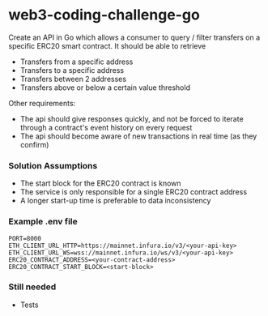 # web3-coding-challenge-go

Create an API in Go which allows a consumer to query / filter transfers on a specific ERC20 smart contract. It should be able to retrieve
- Transfers from a specific address
- Transfers to a specific address
- Transfers between 2 addresses
- Transfers above or below a certain value threshold

Other requirements:
- The api should give responses quickly, and not be forced to iterate through a contract's event history on every request
- The api should become aware of new transactions in real time (as they confirm)

### Solution Assumptions

- The start block for the ERC20 contract is known
- The service is only responsible for a single ERC20 contract address
- A longer start-up time is preferable to data inconsistency

### Example .env file

```.dotenv
PORT=8000
ETH_CLIENT_URL_HTTP=https://mainnet.infura.io/v3/<your-api-key>
ETH_CLIENT_URL_WS=wss://mainnet.infura.io/ws/v3/<your-api-key>
ERC20_CONTRACT_ADDRESS=<your-contract-address>
ERC20_CONTRACT_START_BLOCK=<start-block>
```

### Still needed

- Tests